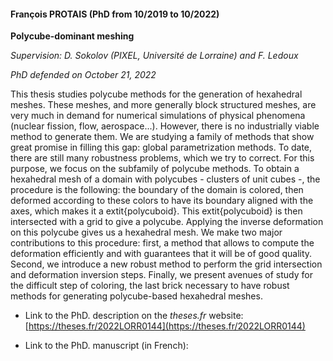 #### François PROTAIS (PhD from 10/2019 to 10/2022)

__Polycube-dominant meshing__

_Supervision: D. Sokolov (PIXEL, Université de Lorraine) and F. Ledoux_

_PhD defended on October 21, 2022_

This thesis studies polycube methods for the generation of hexahedral meshes. These meshes, and more 
generally block structured meshes, are very much in demand for numerical simulations of physical 
phenomena (nuclear fission, flow, aerospace...). However, there is no industrially viable method to 
generate them. We are studying a family of methods that show great promise in filling this gap: 
global parametrization methods. To date, there are still many robustness problems, which we try to 
correct. For this purpose, we focus on the subfamily of polycube methods. To obtain a hexahedral 
mesh of a domain with polycubes - clusters of unit cubes -, the procedure is the following: the 
boundary of the domain is colored, then deformed according to these colors to have its boundary 
aligned with the axes, which makes it a extit{polycuboid}. This extit{polycuboid} is then intersected 
with a grid to give a polycube. Applying the inverse deformation on this polycube gives us a 
hexahedral mesh. We make two major contributions to this procedure: first, a method that allows to 
compute the deformation efficiently and with guarantees that it will be of good quality. Second, we 
introduce a new robust method to perform the grid intersection and deformation inversion steps. 
Finally, we present avenues of study for the difficult step of coloring, the last brick necessary to 
have robust methods for generating polycube-based hexahedral meshes.

- Link to the PhD. description on the *theses.fr* website:  [https://theses.fr/2022LORR0144](https://theses.fr/2022LORR0144)

- Link to the PhD. manuscript (in French): [<i class="fa-solid fa-file-pdf"></i>](http://docnum.univ-lorraine.fr/public/DDOC_T_2022_0144_PROTAIS.pdf)